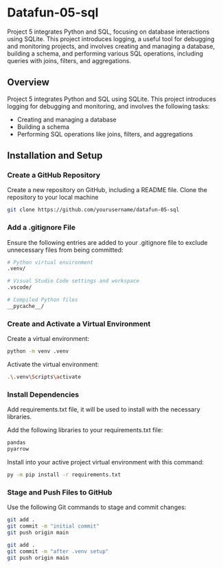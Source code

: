 # Datafun-05-sql
Project 5 integrates Python and SQL, focusing on database interactions using SQLite. This project introduces logging, a useful tool for debugging and monitoring projects, and involves creating and managing a database, building a schema, and performing various SQL operations, including queries with joins, filters, and aggregations.

## Overview

Project 5 integrates Python and SQL using SQLite. This project introduces logging for debugging and monitoring, and involves the following tasks:
   - Creating and managing a database
   - Building a schema
   - Performing SQL operations like joins, filters, and aggregations

## Installation and Setup

### Create a GitHub Repository

Create a new repository on GitHub, including a README file.
Clone the repository to your local machine

```bash
git clone https://github.com/yourusername/datafun-05-sql
```

### Add a .gitignore File

Ensure the following entries are added to your .gitignore file to exclude unnecessary files from being committed:

```bash
# Python virtual environment
.venv/

# Visual Studio Code settings and workspace
.vscode/

# Compiled Python files
__pycache__/
```

### Create and Activate a Virtual Environment

Create a virtual environment:

```bash
python -m venv .venv
```

Activate the virtual environment:

```bash
.\.venv\Scripts\activate
```

### Install Dependencies

Add requirements.txt file, it will be used to install with the necessary libraries.

Add the following libraries to your requirements.txt file:

```bash
pandas
pyarrow
```

Install into your active project virtual environment with this command:

```bash
py -m pip install -r requirements.txt
```

### Stage and Push Files to GitHub

Use the following Git commands to stage and commit changes:

```bash
git add .
git commit -m "initial commit"
git push origin main
```

```bash
git add .
git commit -m "after .venv setup"
git push origin main
```

